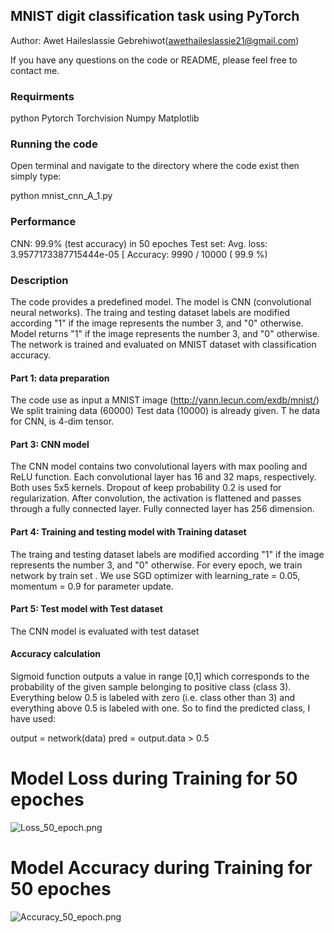 ## MNIST digit classification task using PyTorch

Author: Awet Haileslassie Gebrehiwot(awethaileslassie21@gmail.com)

If you have any questions on the code or README, please feel free to contact me.

### Requirments
python 
Pytorch
Torchvision
Numpy
Matplotlib

### Running the code

Open terminal and navigate to the directory where the code exist
then simply type:

python mnist_cnn_A_1.py 

### Performance

CNN: 99.9% (test accuracy) in 50 epoches
Test set: Avg. loss:  3.9577173387715444e-05 	[ Accuracy:  9990 / 10000  (  99.9 %)

### Description

The code provides a predefined model.
The  model is CNN (convolutional neural networks).
The traing and testing dataset labels are modified according "1" if the image represents the number 3, and "0" otherwise. 
Model returns "1" if the image represents the number 3, and "0" otherwise.
The network is trained and evaluated on MNIST dataset with classification accuracy. 

#### Part 1: data preparation

The code use as input a MNIST image (http://yann.lecun.com/exdb/mnist/)  
We split training data (60000) 
Test data (10000) is already given.
T he data for CNN, is 4-dim tensor.

#### Part 3: CNN model

The CNN model contains two convolutional layers with max pooling and ReLU function.
Each convolutional layer has 16 and 32 maps, respectively.
Both uses 5x5 kernels.
Dropout of keep probability 0.2 is used for regularization.
After convolution, the activation is flattened and passes through a fully connected layer.
Fully connected layer has 256 dimension.

#### Part 4: Training and testing model with Training dataset 
The traing and testing dataset labels are modified according "1" if the image represents the number 3, and "0" otherwise. 
For every epoch, we train network by train set .
We use SGD optimizer with learning_rate = 0.05, momentum = 0.9 for parameter update.

#### Part 5: Test model with Test dataset

The CNN model is evaluated with test dataset

#### Accuracy calculation

Sigmoid function outputs a value in range [0,1] which corresponds to the probability of the given sample belonging to positive class (class 3). Everything below 0.5 is labeled with zero (i.e. class other than 3) and everything above 0.5 is labeled with one. So to find the predicted class, I have used:

output = network(data)
pred = output.data > 0.5

# Model Loss during Training for 50 epoches 
![Loss_50_epoch.png](https://github.com/awethaileslassie/awet_mnist_pytorch/blob/master/Loss_50_epoch.png)

# Model Accuracy during Training for 50 epoches
![Accuracy_50_epoch.png](https://github.com/awethaileslassie/awet_mnist_pytorch/blob/master/Accuracy_50_epoch.png)

